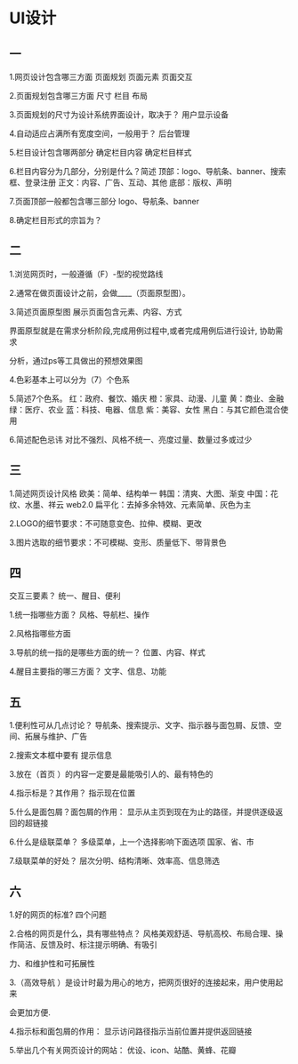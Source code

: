 # UI设计

  
  
## 一

1.网页设计包含哪三方面
页面规划 页面元素 页面交互

2.页面规划包含哪三方面
尺寸 栏目 布局

3.页面规划的尺寸为设计系统界面设计，取决于？
用户显示设备

4.自动适应占满所有宽度空间，一般用于？
后台管理

5.栏目设计包含哪两部分
确定栏目内容  确定栏目样式

6.栏目内容分为几部分，分别是什么？简述
顶部：logo、导航条、banner、搜索框、登录注册
正文：内容、广告、互动、其他
底部：版权、声明

7.页面顶部一般都包含哪三部分
logo、导航条、banner

8.确定栏目形式的宗旨为？


## 二

1.浏览网页时，一般遵循（F）-型的视觉路线

2.通常在做页面设计之前，会做____（页面原型图）。

3.简述页面原型图
展示页面包含元素、内容、方式

界面原型就是在需求分析阶段,完成用例过程中,或者完成用例后进行设计, 协助需求

分析，通过ps等工具做出的预想效果图

4.色彩基本上可以分为（7）个色系

5.简述7个色系。
红：政府、餐饮、婚庆
橙：家具、动漫、儿童
黄：商业、金融
绿：医疗、农业
蓝：科技、电器、信息
紫：美容、女性
黑白：与其它颜色混合使用

6.简述配色忌讳
对比不强烈、风格不统一、亮度过量、数量过多或过少


## 三

1.简述网页设计风格
欧美：简单、结构单一
韩国：清爽、大图、渐变
中国：花纹、水墨、祥云
web2.0
扁平化：去掉多余特效、元素简单、灰色为主

2.LOGO的细节要求：不可随意变色、拉伸、模糊、更改

3.图片选取的细节要求：不可模糊、变形、质量低下、带背景色


## 四

交互三要素？
统一、醒目、便利

1.统一指哪些方面？
风格、导航栏、操作

2.风格指哪些方面


3.导航的统一指的是哪些方面的统一？
位置、内容、样式

4.醒目主要指的哪三方面？
文字、信息、功能


## 五

1.便利性可从几点讨论？
导航条、搜索提示、文字、指示器与面包屑、反馈、空间、拓展与维护、广告

2.搜索文本框中要有
提示信息

3.放在（首页 ）的内容一定要是最能吸引人的、最有特色的

4.指示标是？其作用？
指示现在位置

5.什么是面包屑？面包屑的作用：
显示从主页到现在为止的路径，并提供逐级返回的超链接

6.什么是级联菜单？
多级菜单，上一个选择影响下面选项  国家、省、市

7.级联菜单的好处？
层次分明、结构清晰、效率高、信息筛选


## 六

1.好的网页的标准?
四个问题

2.合格的网页是什么，具有哪些特点？
风格美观舒适、导航高校、布局合理、操作简洁、反馈及时、标注提示明确、有吸引

力、和维护性和可拓展性

3.（高效导航 ）是设计时最为用心的地方，把网页很好的连接起来，用户使用起来

会更加方便.

4.指示标和面包屑的作用：
显示访问路径指示当前位置并提供返回链接

5.举出几个有关网页设计的网站：
优设、icon、站酷、黄蜂、花瓣


















